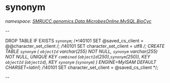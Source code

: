 ﻿# synonym
_namespace: [SMRUCC.genomics.Data.MicrobesOnline.MySQL.BioCyc](./index.md)_

--
 
 DROP TABLE IF EXISTS `synonym`;
 /*!40101 SET @saved_cs_client = @@character_set_client */;
 /*!40101 SET character_set_client = utf8 */;
 CREATE TABLE `synonym` (
 `objectId` varchar(255) NOT NULL,
 `synonym` varchar(255) NOT NULL,
 UNIQUE KEY `combined` (`objectId`(250),`synonym`(250)),
 KEY `objectId` (`objectId`),
 KEY `synonym` (`synonym`)
 ) ENGINE=MyISAM DEFAULT CHARSET=latin1;
 /*!40101 SET character_set_client = @saved_cs_client */;
 
 --




